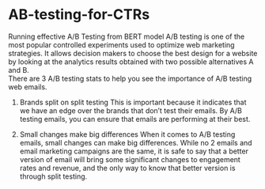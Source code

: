 # AB-testing-for-CTRs
Running effective A/B Testing from BERT model
A/B testing is one of the most popular controlled experiments used to optimize web marketing strategies. It allows decision makers to choose the best design for a website by looking at the analytics results obtained with two possible alternatives A and B.  
There are 3 A/B testing stats to help you see the importance of A/B testing web emails.

1. Brands split on split testing
This is important because it indicates that we have an edge over the brands that don’t test their emails. 
By A/B testing emails, you can ensure that emails are performing at their best.

2. Small changes make big differences
When it comes to A/B testing emails, small changes can make big differences.
While no 2 emails and email marketing campaigns are the same, it is safe to say that a better version of email will bring some significant changes to engagement rates and revenue, and the only way to know that better version is through split testing.
